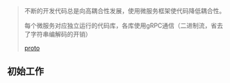 <!-- 
title: 05-Go微服务
sort: 
--> 

> 不断的开发代码总是向高耦合性发展，使用微服务框架使代码降低耦合性。
>
> 每个微服务对应独立运行的代码库，各库使用gRPC通信（二进制流，省去了字符串编解码的开销）
>
> [proto](https://github.com/protocolbuffers/protobuf/releases)

## 初始工作

```bash

```

